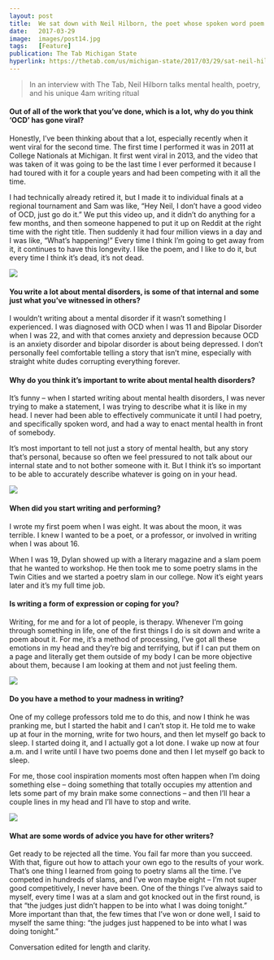 ```yaml
---
layout: post
title:  We sat down with Neil Hilborn, the poet whose spoken word poem ‘OCD’ keeps going viral
date:   2017-03-29
image:  images/post14.jpg
tags:   [Feature]
publication: The Tab Michigan State
hyperlink: https://thetab.com/us/michigan-state/2017/03/29/sat-neil-hilborn-poet-whose-spoken-word-poem-ocd-keeps-going-viral-6421
---
```

>In an interview with The Tab, Neil Hilborn talks mental health, poetry, and his unique 4am writing ritual

#### Out of all of the work that you’ve done, which is a lot, why do you think ‘OCD’ has gone viral?
Honestly, I’ve been thinking about that a lot, especially recently when it went viral for the second time. The first time I performed it was in 2011 at College Nationals at Michigan. It first went viral in 2013, and the video that was taken of it was going to be the last time I ever performed it because I had toured with it for a couple years and had been competing with it all the time.

I had technically already retired it, but I made it to individual finals at a regional tournament and Sam was like, “Hey Neil, I don’t have a good video of OCD, just go do it.” We put this video up, and it didn’t do anything for a few months, and then someone happened to put it up on Reddit at the right time with the right title. Then suddenly it had four million views in a day and I was like, “What’s happening!” Every time I think I’m going to get away from it, it continues to have this longevity. I like the poem, and I like to do it, but every time I think it’s dead, it’s not dead.

![]({{site.baseurl}}/images/post14_1.jpg)

#### You write a lot about mental disorders, is some of that internal and some just what you’ve witnessed in others?
I wouldn’t writing about a mental disorder if it wasn’t something I experienced. I was diagnosed with OCD when I was 11 and Bipolar Disorder when I was 22, and with that comes anxiety and depression because OCD is an anxiety disorder and bipolar disorder is about being depressed. I don’t personally feel comfortable telling a story that isn’t mine, especially with straight white dudes corrupting everything forever.

#### Why do you think it’s important to write about mental health disorders?
It’s funny – when I started writing about mental health disorders, I was never trying to make a statement, I was trying to describe what it is like in my head. I never had been able to effectively communicate it until I had poetry, and specifically spoken word, and had a way to enact mental health in front of somebody.

It’s most important to tell not just a story of mental health, but any story that’s personal, because so often we feel pressured to not talk about our internal state and to not bother someone with it. But I think it’s so important to be able to accurately describe whatever is going on in your head.

![]({{site.baseurl}}/images/post14_2.jpg)

#### When did you start writing and performing?
I wrote my first poem when I was eight. It was about the moon, it was terrible. I knew I wanted to be a poet, or a professor, or involved in writing when I was about 16.

When I was 19, Dylan showed up with a literary magazine and a slam poem that he wanted to workshop. He then took me to some poetry slams in the Twin Cities and we started a poetry slam in our college. Now it’s eight years later and it’s my full time job.

#### Is writing a form of expression or coping for you?
Writing, for me and for a lot of people, is therapy. Whenever I’m going through something in life, one of the first things I do is sit down and write a poem about it. For me, it’s a method of processing, I’ve got all these emotions in my head and they’re big and terrifying, but if I can put them on a page and literally get them outside of my body I can be more objective about them, because I am looking at them and not just feeling them.

![]({{site.baseurl}}/images/post14_3.jpg)

#### Do you have a method to your madness in writing?
One of my college professors told me to do this, and now I think he was pranking me, but I started the habit and I can’t stop it. He told me to wake up at four in the morning, write for two hours, and then let myself go back to sleep. I started doing it, and I actually got a lot done. I wake up now at four a.m. and I write until I have two poems done and then I let myself go back to sleep.

For me, those cool inspiration moments most often happen when I’m doing something else – doing something that totally occupies my attention and lets some part of my brain make some connections – and then I’ll hear a couple lines in my head and I’ll have to stop and write.

![]({{site.baseurl}}/images/post14_4.jpg)

#### What are some words of advice you have for other writers?
Get ready to be rejected all the time. You fail far more than you succeed. With that, figure out how to attach your own ego to the results of your work. That’s one thing I learned from going to poetry slams all the time. I’ve competed in hundreds of slams, and I’ve won maybe eight – I’m not super good competitively, I never have been. One of the things I’ve always said to myself, every time I was at a slam and got knocked out in the first round, is that “the judges just didn’t happen to be into what I was doing tonight.” More important than that, the few times that I’ve won or done well, I said to myself the same thing: “the judges just happened to be into what I was doing tonight.”

Conversation edited for length and clarity.